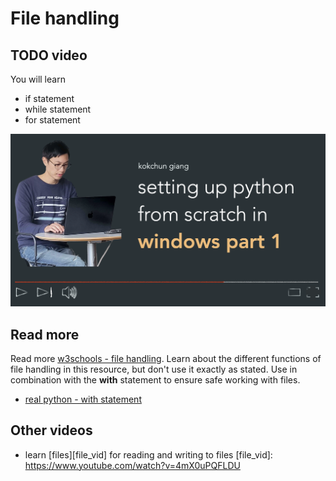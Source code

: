 # File handling

## TODO video

You will learn
- if statement
- while statement
- for statement


<a href="" target="_blank">
  <img src="https://github.com/kokchun/assets/blob/main/python_videos/setup_part1.png?raw=true" alt="python setup part 1" width="600">
</a>

## Read more

Read more [w3schools - file handling](https://www.w3schools.com/python/python_file_handling.asp). Learn about the different functions of file handling in this resource, but don't use it exactly as stated. Use in combination with the **with** statement to ensure safe working with files.

- [real python - with statement](https://realpython.com/python-with-statement/)

## Other videos
- learn [files][file_vid] for reading and writing to files
[file_vid]: https://www.youtube.com/watch?v=4mX0uPQFLDU